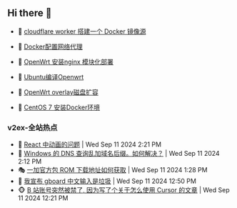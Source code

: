 ## Hi there 👋

<!--
**dkyg666/dkyg666** is a ✨ _special_ ✨ repository because its `README.md` (this file) appears on your GitHub profile.

Here are some ideas to get you started:

- 🔭 I’m currently working on ...
- 🌱 I’m currently learning ...
- 👯 I’m looking to collaborate on ...
- 🤔 I’m looking for help with ...
- 💬 Ask me about ...
- 📫 How to reach me: ...
- 😄 Pronouns: ...
- ⚡ Fun fact: ...
-->

<!-- BLOG-POST-LIST:START -->
- 🦩 [cloudflare worker 搭建一个 Docker 镜像源](http://blog.1996099.xyz/archives/cloudflare-worker-da-jian-yi-ge-docker-jing-xiang-zhan) 

- 🚦 [Docker配置网络代理](http://blog.1996099.xyz/archives/dockerpei-zhi-wang-luo-dai-li) 

- 🫶 [OpenWrt 安装nginx 模块化部署](http://blog.1996099.xyz/archives/openwrt-an-zhuang-nginx-mo-kuai-hua-bu-shu) 

- 🦄 [Ubuntu编译Openwrt](http://blog.1996099.xyz/archives/ubuntuzi-bian-yi-openwrt) 

- 🐻 [OpenWrt overlay磁盘扩容](http://blog.1996099.xyz/archives/openwrt-overlay) 

- 🤖 [CentOS 7 安装Docker环境](http://blog.1996099.xyz/archives/centos-docker) 
<!-- BLOG-POST-LIST:END -->

### v2ex-全站热点
<!-- v2ex:START -->
- 🥸 [React 中动画的问题](https://www.v2ex.com/t/1072125#reply0) | Wed Sep 11 2024 2:21 PM
- 🤗 [Windows 的 DNS 查询乱加域名后缀。如何解决？](https://www.v2ex.com/t/1072123#reply5) | Wed Sep 11 2024 2:12 PM
- 🎭 [一加官方包 ROM 下载地址如何获取](https://www.v2ex.com/t/1072115#reply2) | Wed Sep 11 2024 1:28 PM
- 🥷 [我宣布 gboard 中文输入是垃圾](https://www.v2ex.com/t/1072110#reply32) | Wed Sep 11 2024 12:50 PM
- 🐵 [B 站账号突然被禁了, 因为写了个关于怎么使用 Cursor 的文章](https://www.v2ex.com/t/1072107#reply27) | Wed Sep 11 2024 12:21 PM<!-- v2ex:END -->

